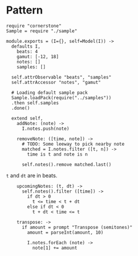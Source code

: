 Pattern
=======

    require "cornerstone"
    Sample = require "./sample"

    module.exports = (I={}, self=Model(I)) ->
      defaults I,
        beats: 4
        gamut: [-12, 18]
        notes: []
        samples: []

      self.attrObservable "beats", "samples"
      self.attrAccessor "notes", "gamut"

      # Loading default sample pack
      Sample.loadPack(require("../samples"))
      .then self.samples
      .done()

      extend self,
        addNote: (note) ->
          I.notes.push(note)

        removeNote: ([time, note]) ->
          # TODO: Some leeway to pick nearby note
          matched = I.notes.filter ([t, n]) ->
            time is t and note is n

          self.notes().remove matched.last()

`t` and `dt` are in beats.

        upcomingNotes: (t, dt) ->
          self.notes().filter ([time]) ->
            if dt > 0
              t <= time < t + dt
            else if dt < 0
              t + dt < time <= t

        transpose: ->
          if amount = prompt "Transpose (semitones)"
            amount = parseInt(amount, 10)

            I.notes.forEach (note) ->
              note[1] += amount
